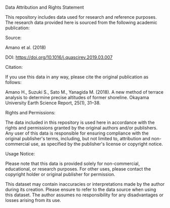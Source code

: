 Data Attribution and Rights Statement


This repository includes data used for research and reference purposes. The research data provided here is sourced from the following academic publication:


Source:

Amano et al. (2018)

DOI: https://doi.org/10.1016/j.quascirev.2019.03.007

Citation:

If you use this data in any way, please cite the original publication as follows:

Amano H., Suzuki S., Sato M., Yanagida M. (2018). A new method of terrace analysis to determine precise altitudes of former shoreline. Okayama University Earth Science Report, 25(1), 31–38.

Rights and Permissions:

The data included in this repository is used here in accordance with the rights and permissions granted by the original authors and/or publishers. Any user of this data is responsible for ensuring compliance with the original publisher's terms, including, but not limited to, attribution and non-commercial use, as specified by the publisher's license or copyright notice.

Usage Notice:

Please note that this data is provided solely for non-commercial, educational, or research purposes. For other uses, please contact the copyright holder or original publisher for permission.

This dataset may contain inaccuracies or interpretations made by the author during its creation. Please ensure to refer to the data source when using this dataset. The author assumes no responsibility for any disadvantages or losses arising from its use.
